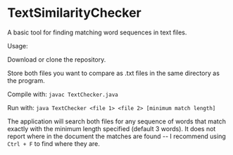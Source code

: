 # TextSimilarityChecker
A basic tool for finding matching word sequences in text files.

Usage:

Download or clone the repository.

Store both files you want to compare as .txt files in the same directory as the program.

Compile with: `javac TextChecker.java`

Run with: `java TextChecker <file 1> <file 2> [minimum match length]`

The application will search both files for any sequence of words that match exactly with the minimum length specified (default 3 words). It does not report where in the document the matches are found -- I recommend using `Ctrl + F` to find where they are.
